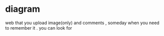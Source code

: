 # diagram
web that you upload image(only) and comments , someday when you need to remember it . you can look for
